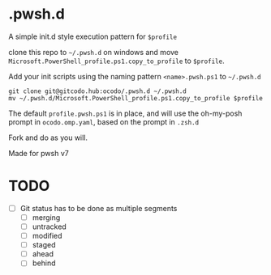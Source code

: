 # .pwsh.d

A simple init.d style execution pattern for `$profile`

clone this repo to `~/.pwsh.d` on windows and move `Microsoft.PowerShell_profile.ps1.copy_to_profile` to `$profile`.

Add your init scripts using the naming pattern `<name>.pwsh.ps1` to `~/.pwsh.d`

```
git clone git@gitcodo.hub:ocodo/.pwsh.d ~/.pwsh.d
mv ~/.pwsh.d/Microsoft.PowerShell_profile.ps1.copy_to_profile $profile
```

The default `profile.pwsh.ps1` is in place, and will use the oh-my-posh prompt in `ocodo.omp.yaml`, based on the prompt in `.zsh.d`

Fork and do as you will.

Made for pwsh v7

# TODO

- [ ] Git status has to be done as multiple segments
  - [ ] merging
  - [ ] untracked
  - [ ] modified
  - [ ] staged
  - [ ] ahead
  - [ ] behind